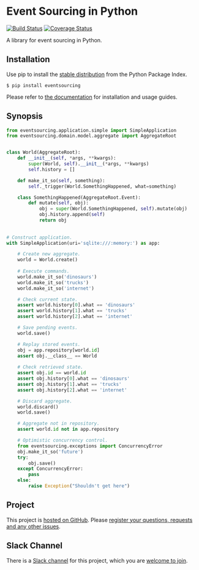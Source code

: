 # Event Sourcing in Python

[![Build Status](https://secure.travis-ci.org/johnbywater/eventsourcing.png)](https://travis-ci.org/johnbywater/eventsourcing)
[![Coverage Status](https://coveralls.io/repos/github/johnbywater/eventsourcing/badge.svg)](https://coveralls.io/github/johnbywater/eventsourcing)

A library for event sourcing in Python.

## Installation

Use pip to install the [stable distribution](https://pypi.python.org/pypi/eventsourcing) from
the Python Package Index.

    $ pip install eventsourcing

Please refer to [the documentation](http://eventsourcing.readthedocs.io/) for installation and usage guides.


## Synopsis

```python
from eventsourcing.application.simple import SimpleApplication
from eventsourcing.domain.model.aggregate import AggregateRoot


class World(AggregateRoot):
    def __init__(self, *args, **kwargs):
        super(World, self).__init__(*args, **kwargs)
        self.history = []

    def make_it_so(self, something):
        self._trigger(World.SomethingHappened, what=something)

    class SomethingHappened(AggregateRoot.Event):
        def mutate(self, obj):
            obj = super(World.SomethingHappened, self).mutate(obj)
            obj.history.append(self)
            return obj
            
            
# Construct application.
with SimpleApplication(uri='sqlite:///:memory:') as app:

    # Create new aggregate.
    world = World.create()
    
    # Execute commands.
    world.make_it_so('dinosaurs')
    world.make_it_so('trucks')
    world.make_it_so('internet')

    # Check current state.
    assert world.history[0].what == 'dinosaurs'
    assert world.history[1].what == 'trucks'
    assert world.history[2].what == 'internet'

    # Save pending events.
    world.save()

    # Replay stored events.
    obj = app.repository[world.id]
    assert obj.__class__ == World
    
    # Check retrieved state.
    assert obj.id == world.id
    assert obj.history[0].what == 'dinosaurs'
    assert obj.history[1].what == 'trucks'
    assert obj.history[2].what == 'internet'

    # Discard aggregate.
    world.discard()
    world.save()

    # Aggregate not in repository. 
    assert world.id not in app.repository

    # Optimistic concurrency control.
    from eventsourcing.exceptions import ConcurrencyError
    obj.make_it_so('future')
    try:
        obj.save()
    except ConcurrencyError:
        pass
    else:
        raise Exception("Shouldn't get here")
```

## Project

This project is [hosted on GitHub](https://github.com/johnbywater/eventsourcing).
Please [register your questions, requests and any other issues](https://github.com/johnbywater/eventsourcing/issues).

## Slack Channel

There is a [Slack channel](https://eventsourcinginpython.slack.com/messages/@slackbot/) for this project, which you are [welcome to join](https://join.slack.com/t/eventsourcinginpython/shared_invite/enQtMjczNTc2MzcxNDI0LTUwZGQ4MDk0ZDJmZmU0MjM4MjdmOTBlZGI0ZTY4NWIxMGFkZTcwNmUxM2U4NGM3YjY5MTVmZTBiYzljZjI3ZTE).
